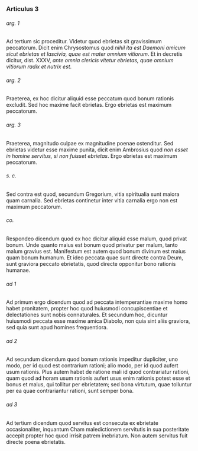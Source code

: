 ### Articulus 3

###### arg. 1
Ad tertium sic proceditur. Videtur quod ebrietas sit gravissimum peccatorum. Dicit enim Chrysostomus quod *nihil ita est Daemoni amicum sicut ebrietas et lascivia, quae est mater omnium vitiorum*. Et in decretis dicitur, dist. XXXV, *ante omnia clericis vitetur ebrietas, quae omnium vitiorum radix et nutrix est*.

###### arg. 2
Praeterea, ex hoc dicitur aliquid esse peccatum quod bonum rationis excludit. Sed hoc maxime facit ebrietas. Ergo ebrietas est maximum peccatorum.

###### arg. 3
Praeterea, magnitudo culpae ex magnitudine poenae ostenditur. Sed ebrietas videtur esse maxime punita, dicit enim Ambrosius quod *non esset in homine servitus, si non fuisset ebrietas*. Ergo ebrietas est maximum peccatorum.

###### s. c.
Sed contra est quod, secundum Gregorium, vitia spiritualia sunt maiora quam carnalia. Sed ebrietas continetur inter vitia carnalia ergo non est maximum peccatorum.

###### co.
Respondeo dicendum quod ex hoc dicitur aliquid esse malum, quod privat bonum. Unde quanto maius est bonum quod privatur per malum, tanto malum gravius est. Manifestum est autem quod bonum divinum est maius quam bonum humanum. Et ideo peccata quae sunt directe contra Deum, sunt graviora peccato ebrietatis, quod directe opponitur bono rationis humanae.

###### ad 1
Ad primum ergo dicendum quod ad peccata intemperantiae maxime homo habet pronitatem, propter hoc quod huiusmodi concupiscentiae et delectationes sunt nobis connaturales. Et secundum hoc, dicuntur huiusmodi peccata esse maxime amica Diabolo, non quia sint aliis graviora, sed quia sunt apud homines frequentiora.

###### ad 2
Ad secundum dicendum quod bonum rationis impeditur dupliciter, uno modo, per id quod est contrarium rationi; alio modo, per id quod aufert usum rationis. Plus autem habet de ratione mali id quod contrariatur rationi, quam quod ad horam usum rationis aufert usus enim rationis potest esse et bonus et malus, qui tollitur per ebrietatem; sed bona virtutum, quae tolluntur per ea quae contrariantur rationi, sunt semper bona.

###### ad 3
Ad tertium dicendum quod servitus est consecuta ex ebrietate occasionaliter, inquantum Cham maledictionem servitutis in sua posteritate accepit propter hoc quod irrisit patrem inebriatum. Non autem servitus fuit directe poena ebrietatis.

